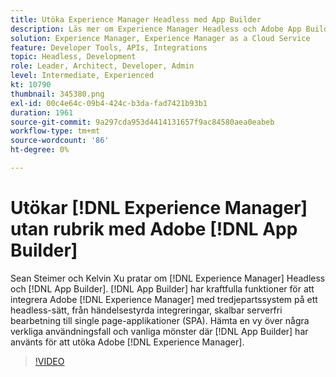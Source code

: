 ```yaml
---
title: Utöka Experience Manager Headless med App Builder
description: Läs mer om Experience Manager Headless och Adobe App Builder. Integrera AEM med tredjepartssystem, från händelsestyrda integreringar, skalbar serverfri bearbetning till single page-applikationer (SPA).
solution: Experience Manager, Experience Manager as a Cloud Service
feature: Developer Tools, APIs, Integrations
topic: Headless, Development
role: Leader, Architect, Developer, Admin
level: Intermediate, Experienced
kt: 10790
thumbnail: 345380.png
exl-id: 00c4e64c-09b4-424c-b3da-fad7421b93b1
duration: 1961
source-git-commit: 9a297cda953d4414131657f9ac84580aea0eabeb
workflow-type: tm+mt
source-wordcount: '86'
ht-degree: 0%

---
```


# Utökar [!DNL Experience Manager] utan rubrik med Adobe [!DNL App Builder]

Sean Steimer och Kelvin Xu pratar om [!DNL Experience Manager] Headless och [!DNL App Builder]. [!DNL App Builder] har kraftfulla funktioner för att integrera Adobe [!DNL Experience Manager] med tredjepartssystem på ett headless-sätt, från händelsestyrda integreringar, skalbar serverfri bearbetning till single page-applikationer (SPA). Hämta en vy över några verkliga användningsfall och vanliga mönster där [!DNL App Builder] har använts för att utöka Adobe [!DNL Experience Manager].

>[!VIDEO](https://video.tv.adobe.com/v/345380/?quality=12&learn=on)
